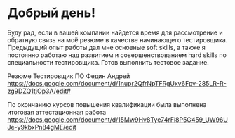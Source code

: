 # Добрый день!

Буду рад, если в вашей компании найдется время для рассмотрение и обратную связь на моё резюме в качестве начинающего тестировщика.
Предыдущий опыт работы дал мне основные soft skills, а также я постоянно работаю над развитием и совершенствованием hard skills по специальности тестировщика.
Готов выполнить тестовое задание.

Резюме Тестировщик ПО Федин Андрей https://docs.google.com/document/d/1nupr2QfrNpTFRgUxv6Fpv-285LR-R-zg9DZQ1tjOp3A/edit#

По окончанию курсов повышения квалификации была выполнена итоговая аттестационная работа https://docs.google.com/document/d/15Mw9Hv8Tye74rFi8P5G459_UW96UJe-y9kbxPn84gME/edit
